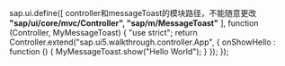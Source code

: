 sap.ui.define([
controller和messageToast的模块路径，不能随意更改
**"sap/ui/core/mvc/Controller",
"sap/m/MessageToast"**
], function (Controller, MyMessageToast) {
"use strict";
return Controller.extend("sap.ui5.walkthrough.controller.App", {
onShowHello : function () {
MyMessageToast.show("Hello World");
}
});
});
